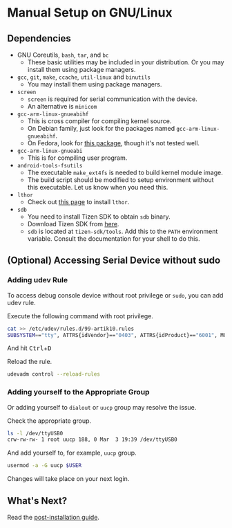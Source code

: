 # Manual Setup on GNU/Linux

## Dependencies

* GNU Coreutils, `bash`, `tar`, and `bc`
    * These basic utilities may be included in your distribution. Or you may install them using package managers.
* `gcc`, `git`, `make`, `ccache`, `util-linux` and `binutils`
    * You may install them using package managers.
* `screen`
    * `screen` is required for serial communication with the device.
    * An alternative is `minicom`
* `gcc-arm-linux-gnueabihf`
    * This is cross compiler for compiling kernel source.
    * On Debian family, just look for the packages named `gcc-arm-linux-gnueabihf`.
    * On Fedora, look for [this package](https://copr.fedorainfracloud.org/coprs/lantw44/arm-linux-gnueabihf-toolchain), though it's not tested well.
* `gcc-arm-linux-gnueabi`
    * This is for compiling user program.
* `android-tools-fsutils`
    * The executable `make_ext4fs` is needed to build kernel module image.
    * The build script should be modified to setup environment without this executable. Let us know when you need this.
* `lthor`
    * Check out [this page](https://source.tizen.org/documentation/reference/flash-device?langswitch=en) to install `lthor`.
* `sdb`
    * You need to install Tizen SDK to obtain `sdb` binary.
    * Download Tizen SDK from [here](https://developer.tizen.org/development/tools/download?langswitch=en).
    * `sdb` is located at `tizen-sdk/tools`. Add this to the `PATH` environment variable. Consult the documentation for your shell to do this.

## (Optional) Accessing Serial Device without sudo

### Adding udev Rule

To access debug console device without root privilege or `sudo`, you can add udev rule.

Execute the following command with root privilege.

```bash
cat >> /etc/udev/rules.d/99-artik10.rules
SUBSYSTEM=="tty", ATTRS{idVendor}=="0403", ATTRS{idProduct}=="6001", MODE="0666"
```

And hit <kbd>Ctrl</kbd>+<kbd>D</kbd>

Reload the rule.

```bash
udevadm control --reload-rules
```

### Adding yourself to the Appropriate Group

Or adding yourself to `dialout` or `uucp` group may resolve the issue.

Check the appropriate group.

```bash
ls -l /dev/ttyUSB0
crw-rw-rw- 1 root uucp 188, 0 Mar  3 19:39 /dev/ttyUSB0
```

And add yourself to, for example, `uucp` group.

```bash
usermod -a -G uucp $USER
```

Changes will take place on your next login.

## What's Next?

Read the [post-installation guide](/doc/OSEnvPostInstall.md).
